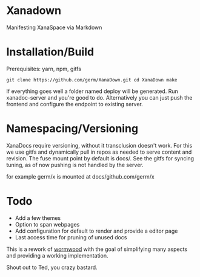 # Xanadown
Manifesting XanaSpace via Markdown

# Installation/Build
Prerequisites: yarn, npm, gitfs

`
git clone https://github.com/germ/XanaDown.git
cd XanaDown
make
`

If everything goes well a folder named deploy will be generated. Run xanadoc-server and you're good to do. Alternatively you 
can just push the frontend and configure the endpoint to existing server. 

# Namespacing/Versioning
XanaDocs require versioning, without it transclusion doesn't work. For this we use gitfs and dynamically pull in repos as needed
to serve content and revision. The fuse mount point by default is docs/. See the gitfs for syncing tuning, as of now pushing is not
handled by the server. 

for example germ/x is mounted at docs/github.com/germ/x

# Todo
- Add a few themes
- Option to span webpages
- Add configuration for default to render and provide a editor page
- Last access time for pruning of unused docs

This is a rework of [wormwood](gitlab.com/krampus/wormwood) with the goal of simplifying many aspects and providing a working implementation.

Shout out to Ted, you crazy bastard.
